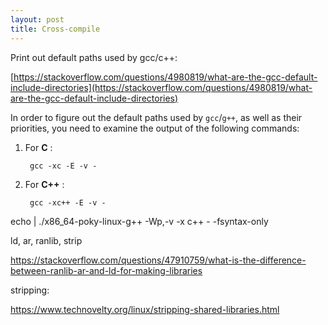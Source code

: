 ```yaml
---
layout: post
title: Cross-compile
---
```


Print out default paths used by gcc/c++:

[https://stackoverflow.com/questions/4980819/what-are-the-gcc-default-include-directories](https://stackoverflow.com/questions/4980819/what-are-the-gcc-default-include-directories)

In order to figure out the default paths used by `gcc`/`g++`, as well as their priorities, you need to examine the output of the following commands:

1. For **C** :

        gcc -xc -E -v -

1. For **C++** :

        gcc -xc++ -E -v -

echo | ./x86\_64-poky-linux-g++ -Wp,-v -x c++ - -fsyntax-only



ld, ar, ranlib, strip

https://stackoverflow.com/questions/47910759/what-is-the-difference-between-ranlib-ar-and-ld-for-making-libraries

stripping: 

https://www.technovelty.org/linux/stripping-shared-libraries.html
